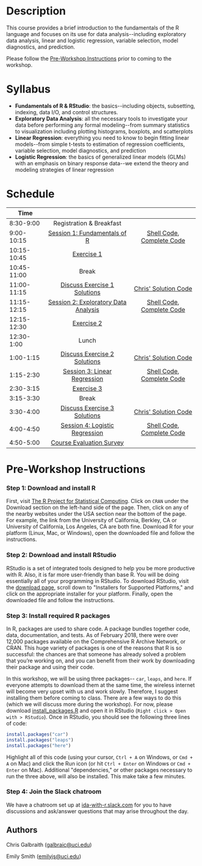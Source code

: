# Description
This course provides a brief introduction to the fundamentals of the R language and focuses on its use for data analysis--including exploratory data analysis, linear and logistic regression, variable selection, model diagnostics, and prediction.

Please follow the [Pre-Workshop Instructions](#Instructions) prior to coming to the workshop.


# Syllabus
* **Fundamentals of R & RStudio**: the basics--including objects, subsetting, indexing, data I/O, and control structures.
* **Exploratory Data Analysis**: all the necessary tools to investigate your data before performing any formal modeling--from summary statistics to visualization including plotting histograms, boxplots, and scatterplots
* **Linear Regression**: everything you need to know to begin fitting linear models--from simple t-tests to estimation of regression coefficients, variable selection, model diagnostics, and prediction
* **Logistic Regression**: the basics of generalized linear models (GLMs) with an emphasis on binary response data--we extend the theory and modeling strategies of linear regression


# Schedule

| 	   Time	    |           				|							|
| ------------- | :-----------------------:	| :-----------------------: |   
| 	8:30-9:00  	| Registration & Breakfast	|							|
| 	9:00-10:15	| [Session 1: Fundamentals of R](http://ucidatascienceinitiative.github.io//IDA-with-R/slides/session_1/slides.html)			| [Shell Code](http://ucidatascienceinitiative.github.io//IDA-with-R/slides/session_1/shell_code.R), [Complete Code](http://ucidatascienceinitiative.github.io//IDA-with-R/slides/session_1/complete_code.R) |
| 	10:15-10:45	| [Exercise 1](http://ucidatascienceinitiative.github.io//IDA-with-R/exercises/ex_1.html)					| |
| 	10:45-11:00	| Break						| |
| 	11:00-11:15	| [Discuss Exercise 1 Solutions](http://ucidatascienceinitiative.github.io//IDA-with-R/solutions/ex_1_soln.html) | [Chris' Solution Code](http://ucidatascienceinitiative.github.io//IDA-with-R/solutions/ex_1.R)   |
|   11:15-12:15 | [Session 2: Exploratory Data Analysis](http://ucidatascienceinitiative.github.io//IDA-with-R/slides/session_2/slides.html) 	| [Shell Code](http://ucidatascienceinitiative.github.io//IDA-with-R/slides/session_2/shell_code.R), [Complete Code](http://ucidatascienceinitiative.github.io//IDA-with-R/slides/session_2/complete_code.R) |
| 	12:15-12:30	| [Exercise 2](http://ucidatascienceinitiative.github.io//IDA-with-R/exercises/ex_2.html)					| |
| 	12:30-1:00 	| Lunch						| |
| 	1:00-1:15 	|  [Discuss Exercise 2 Solutions](http://ucidatascienceinitiative.github.io//IDA-with-R/solutions/ex_2_soln.html) | [Chris' Solution Code](http://ucidatascienceinitiative.github.io//IDA-with-R/solutions/ex_2.R)   |
| 	1:15-2:30	| [Session 3: Linear Regression](http://ucidatascienceinitiative.github.io//IDA-with-R/slides/session_3/slides.html)			| [Shell Code](http://ucidatascienceinitiative.github.io//IDA-with-R/slides/session_3/shell_code.R), [Complete Code](http://ucidatascienceinitiative.github.io//IDA-with-R/slides/session_3/complete_code.R) |
| 	2:30-3:15	| [Exercise 3](http://ucidatascienceinitiative.github.io//IDA-with-R/exercises/ex_3.html)					| |
| 	3:15-3:30	| Break						| |
| 	3:30-4:00	| [Discuss Exercise 3 Solutions](http://ucidatascienceinitiative.github.io//IDA-with-R/solutions/ex_3_soln.html) | [Chris' Solution Code](http://ucidatascienceinitiative.github.io//IDA-with-R/solutions/ex_3.R)	|
| 	4:00-4:50	| [Session 4: Logistic Regression](http://ucidatascienceinitiative.github.io//IDA-with-R/slides/session_4/slides.html)			| [Shell Code](http://ucidatascienceinitiative.github.io//IDA-with-R/slides/session_4/shell_code.R), [Complete Code](http://ucidatascienceinitiative.github.io//IDA-with-R/slides/session_4/complete_code.R) |
| 	4:50-5:00	| [Course Evaluation Survey](https://docs.google.com/forms/d/1hcL2hbUchrrSqjd-__2dZEotk7wK2_GrJj_DsK-rxds/edit)		| |


# <a name="Instructions"></a>Pre-Workshop Instructions
### Step 1: Download and install R
First, visit [The R Project for Statistical Computing](https://www.r-project.org/). Click on `CRAN` under the Download section on the left-hand side of the page. Then, click on any of the nearby websites under the USA section near the bottom of the page. For example, the link from the University of California, Berkley, CA or University of California, Los Angeles, CA are both fine. Download R for your platform (Linux, Mac, or Windows), open the downloaded file and follow the instructions.

### Step 2: Download and install RStudio
RStudio is a set of integrated tools designed to help you be more productive with R. Also, it is far more user-friendly than base R. You will be doing essentially all of your programming in RStudio. To download RStudio, visit the [download page](https://www.rstudio.com/products/rstudio/download/), scroll down to "Installers for Supported Platforms," and click on the appropriate installer for your platform. Finally, open the downloaded file and follow the instructions.

### Step 3: Install required R packages
In R, packages are used to share code. A package bundles together code, data, documentation, and tests. As of February 2018, there were over 12,000 packages available on the Comprehensive R Archive Network, or CRAN. This huge variety of packages is one of the reasons that R is so successful: the chances are that someone has already solved a problem that you’re working on, and you can benefit from their work by downloading their package and using their code.

In this workshop, we will be using three packages-- `car`, `leaps`, and `here`. If everyone attempts to download them at the same time, the wireless internet will become very upset with us and work slowly. Therefore, I suggest installing them before coming to class. There are a few ways to do this (which we will discuss more during the workshop). For now, please download [install_packages.R](http://ucidatascienceinitiative.github.io/IDA-with-R/install_packages.R) and open it in RStudio (`Right click > Open with > RStudio`). Once in RStudio, you should see the following three lines of code:
```r
install.packages("car")
install.packages("leaps")
install.packages("here")
```
Highlight all of this code (using your cursor, `Ctrl + A` on Windows, or `Cmd + A` on Mac) and click the Run icon (or hit `Ctrl + Enter` on Windows or `Cmd + Enter` on Mac). Additional "dependencies," or other packages necessary to run the three above, will also be installed. This make take a few minutes.

### Step 4: Join the Slack chatroom
We have a chatroom set up at [ida-with-r.slack.com](https://join.slack.com/t/dsi-ida-with-r/shared_invite/enQtMzE3NjIyODgxODEwLTFkYjdiMWQ2OWY5NWJlM2VlZWNiNzI4MWEwODViYWYxZmMzYWE4MDcwOGRkYmZiNzM2YjMwMWE1NTM0NTg3YWU) for you to have discussions and ask/answer questions that may arise throughout the day.


## Authors
Chris Galbraith (<galbraic@uci.edu>)

Emily Smith (<emilyjs@uci.edu>)

